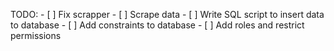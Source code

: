 TODO:
    - [ ] Fix scrapper
    - [ ] Scrape data
    - [ ] Write SQL script to insert data to database
    - [ ] Add constraints to database
    - [ ] Add roles and restrict permissions


